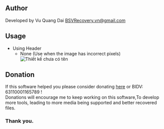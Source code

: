 ## Author
Developed by Vu Quang Dai <BSVRecovery.vn@gmail.com>

## Usage
- Using Header
  - None (Use when the image has incorrect pixels)
![Thiết kế chưa có tên](https://github.com/VQD-BSV/FreeTool/assets/127699283/5ac152b6-e02e-4a8e-a11e-5746db106c81)


## Donation
If this software helped you please consider donating [here](https://www.Paypal.me/BSVPay) or  BIDV: 63110001165789 !\
Donations will encourage me to keep working on this software,To develop more tools, leading to more media being supported and better recovered files.

### Thank you.
